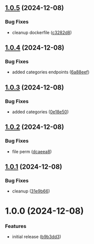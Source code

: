 ## [1.0.5](https://github.com/RA341/gouda/compare/v1.0.4...v1.0.5) (2024-12-08)


### Bug Fixes

* cleanup dockerfile ([c3282d8](https://github.com/RA341/gouda/commit/c3282d8868a3f556b9e59f56ee087091b82c117a))

## [1.0.4](https://github.com/RA341/gouda/compare/v1.0.3...v1.0.4) (2024-12-08)


### Bug Fixes

* added categories endpoints ([6a88eef](https://github.com/RA341/gouda/commit/6a88eef700e93c16fe5395b89318eccbd0392750))

## [1.0.3](https://github.com/RA341/gouda/compare/v1.0.2...v1.0.3) (2024-12-08)


### Bug Fixes

* added categories ([0e18e50](https://github.com/RA341/gouda/commit/0e18e5083041ffef782b0029235e3563f37fd891))

## [1.0.2](https://github.com/RA341/gouda/compare/v1.0.1...v1.0.2) (2024-12-08)


### Bug Fixes

* file perm ([dcaeea8](https://github.com/RA341/gouda/commit/dcaeea819fc73a4ca202195020be8ae5621cc63c))

## [1.0.1](https://github.com/RA341/gouda/compare/v1.0.0...v1.0.1) (2024-12-08)


### Bug Fixes

* cleanup ([31e9b66](https://github.com/RA341/gouda/commit/31e9b6655df4af15d466bc8f5fffe181cae75d94))

# 1.0.0 (2024-12-08)


### Features

* initial release ([b9b3dd3](https://github.com/RA341/gouda/commit/b9b3dd3fba104a483d72f0b495f417b50dbe0b2c))

